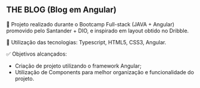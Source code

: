## THE BLOG (Blog em Angular)

📝 Projeto realizado durante o Bootcamp Full-stack (JAVA + Angular) promovido pelo Santander + DIO, e inspirado em layout obtido no Dribble.

🔧 Utilização das tecnologias: Typescript, HTML5, CSS3, Angular.

✅ Objetivos alcançados:
- Criação de projeto utilizando o framework Angular;
- Utilização de Components para melhor organização e funcionalidade do projeto.

